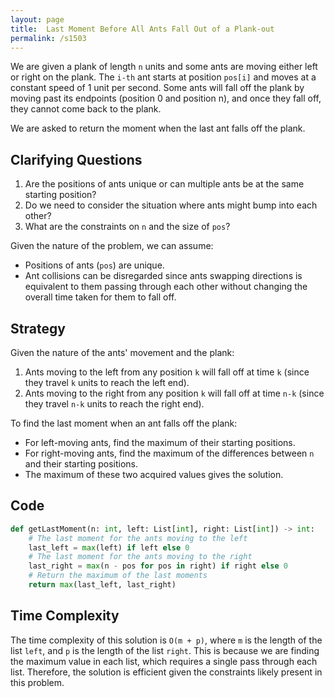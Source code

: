 ```yaml
---
layout: page
title:  Last Moment Before All Ants Fall Out of a Plank-out
permalink: /s1503
---
```


We are given a plank of length `n` units and some ants are moving either left or right on the plank. The `i-th` ant starts at position `pos[i]` and moves at a constant speed of 1 unit per second. Some ants will fall off the plank by moving past its endpoints (position 0 and position n), and once they fall off, they cannot come back to the plank. 

We are asked to return the moment when the last ant falls off the plank.

## Clarifying Questions

1. Are the positions of ants unique or can multiple ants be at the same starting position?
2. Do we need to consider the situation where ants might bump into each other?
3. What are the constraints on `n` and the size of `pos`?
   
Given the nature of the problem, we can assume:
- Positions of ants (`pos`) are unique.
- Ant collisions can be disregarded since ants swapping directions is equivalent to them passing through each other without changing the overall time taken for them to fall off.

## Strategy

Given the nature of the ants' movement and the plank:
1. Ants moving to the left from any position `k` will fall off at time `k` (since they travel `k` units to reach the left end).
2. Ants moving to the right from any position `k` will fall off at time `n-k` (since they travel `n-k` units to reach the right end).

To find the last moment when an ant falls off the plank:
- For left-moving ants, find the maximum of their starting positions.
- For right-moving ants, find the maximum of the differences between `n` and their starting positions.
- The maximum of these two acquired values gives the solution.

## Code

```python
def getLastMoment(n: int, left: List[int], right: List[int]) -> int:
    # The last moment for the ants moving to the left
    last_left = max(left) if left else 0
    # The last moment for the ants moving to the right
    last_right = max(n - pos for pos in right) if right else 0
    # Return the maximum of the last moments
    return max(last_left, last_right)
```

## Time Complexity

The time complexity of this solution is `O(m + p)`, where `m` is the length of the list `left`, and `p` is the length of the list `right`. This is because we are finding the maximum value in each list, which requires a single pass through each list. Therefore, the solution is efficient given the constraints likely present in this problem.